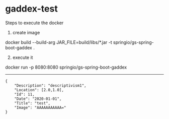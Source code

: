 # gaddex-test

Steps to execute the docker

1. create image

docker build --build-arg JAR_FILE=build/libs/\*.jar -t springio/gs-spring-boot-gaddex .

2. execute it

docker run -p 8080:8080 springio/gs-spring-boot-gaddex

-----

    {
        "Description": "descriptivism1",
        "Location": [2.0,1.0],
        "Id": 11,
        "Date": "2020-01-01",
        "Title": "test",
        "Image": "AAAAAAAAAAA="
    }